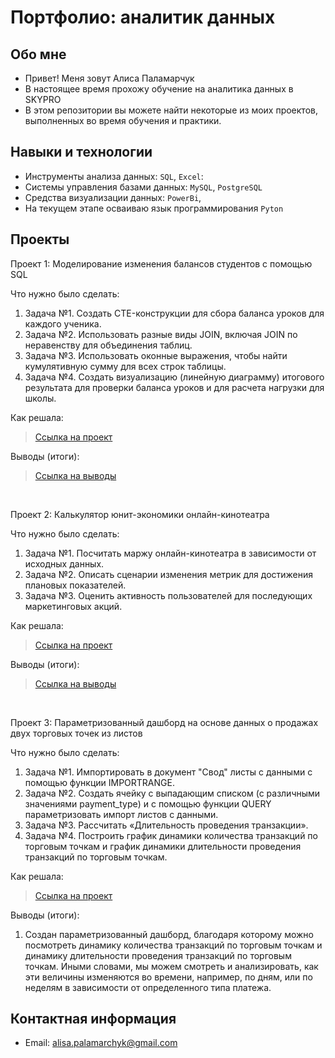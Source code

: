 # Портфолио: аналитик данных

## Обо мне

- Привет! Меня зовут Алиса Паламарчук
- В настоящее время прохожу обучение на аналитика данных в SKYPRO
- В этом репозитории вы можете найти некоторые из моих проектов, выполненных во время обучения и практики.


## Навыки и технологии 

- Инструменты анализа данных: ``SQL``, ``Excel``:
- Системы управления базами данных: ``MySQL``, ``PostgreSQL``
- Средства визуализации данных: ``PowerBi``, 
- На текущем этапе осваиваю язык программирования ``Pyton``


## Проекты 
<p> Проект 1: Моделирование изменения балансов студентов с помощью SQL</p>
<p>Что нужно было сделать:<p>
<ol>
  <li>Задача №1. Создать CTE-конструкции для сбора баланса уроков для каждого ученика.</li>
  <li>Задача №2. Использовать разные виды JOIN, включая JOIN по неравенству для объединения таблиц.</li>
  <li>Задача №3. Использовать оконные выражения, чтобы найти кумулятивную сумму для всех строк таблицы.</li>
  <li>Задача №4. Создать визуализацию (линейную диаграмму) итогового результата для проверки баланса уроков и для расчета нагрузки для школы.</li>
</ol>

<p>Как решала:<p>

> <a href="https://docs.google.com/document/d/1j897jCYZ3uO8EELxd1FeBXoQKAaIx_LB22OSFl3YzFg/edit?usp=sharing">Ссылка на проект</a>

 <p>Выводы (итоги):<p>

> <a href="https://docs.google.com/document/d/1RQtTfDDpOM-kAm3b07bpUwQTKqE7SidBf-3wGzHGEXA/edit">Ссылка на выводы</a>
<br> 

<p> Проект 2: Калькулятор юнит-экономики онлайн-кинотеатра</p>
<p>Что нужно было сделать:<p>
<ol> 
  <li>Задача №1. Посчитать маржу онлайн-кинотеатра в зависимости от исходных данных.</li>
  <li>Задача №2. Описать сценарии изменения метрик для достижения плановых показателей.</li>
  <li>Задача №3. Оценить активность пользователей для последующих маркетинговых акций.</li>
</ol>

<p>Как решала:<p>

> <a href="https://docs.google.com/spreadsheets/d/1EPcI3qVgt8jtFzRAqp-3sESoKEyvepYn/edit#gid=854964703">Ссылка на проект</a>

 <p>Выводы (итоги):<p>
  
> <a href="https://docs.google.com/presentation/d/1TTR_irqCzZHxm55s11IxqfheuPqGOg0shPBSpyau2kk/edit#slide=id.p">Ссылка на выводы</a>
<br>

<p> Проект 3: Параметризованный дашборд на основе данных о продажах двух торговых точек из листов </p>
<p>Что нужно было сделать:<p>
<ol>
  <li>Задача №1. Импортировать в документ "Свод" листы с данными с помощью функции IMPORTRANGE.</li>
  <li>Задача №2. Создать ячейку с выпадающим списком (с различными значениями payment_type) и с помощью функции QUERY параметризовать импорт листов с данными.</li>
  <li>Задача №3. Рассчитать «Длительность проведения транзакции».</li>
  <li>Задача №4. Построить график динамики количества транзакций по торговым точкам и график динамики длительности проведения транзакций по торговым точкам.</li>
</ol>

<p>Как решала:<p>
  
> <a href="https://docs.google.com/spreadsheets/d/1TVh2V8ChYNjM7z_JPPrOkZ3Nwk2gt7sZF63KfkH0PmA/edit#gid=805686416">Ссылка на проект</a>

 <p>Выводы (итоги):<p>
<ol>
  <li>Создан параметризованный дашборд, благодаря которому можно посмотреть динамику количества транзакций по торговым точкам и динамику длительности проведения транзакций по торговым точкам. Иными словами, мы можем смотреть и анализировать, как эти величины изменяются во времени, например, по дням, или по неделям в зависимости от определенного типа платежа.</li>
</ol>

## Контактная информация
- Email: alisa.palamarchyk@gmail.com
